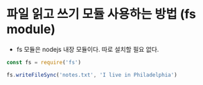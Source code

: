 # 파일 읽고 쓰기 모듈 사용하는 방법 (fs module)

* fs 모듈은 nodejs 내장 모듈이다. 따로 설치할 필요 없다.
```javascript
const fs = require('fs')

fs.writeFileSync('notes.txt', 'I live in Philadelphia')
```